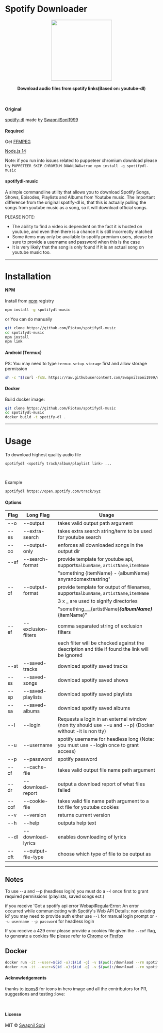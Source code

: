 # Spotify Downloader

<p align="center">
  <img src="./logo.png" height="200px"/>
  <br><br>
  <b>Download audio files from spotify links(Based on: youtube-dl)</b>
  <br>
</p>

&nbsp;

#### Original

[spotify-dl](https://github.com/SwapnilSoni1999/spotify-dl) made by [SwapnilSoni1999](https://github.com/SwapnilSoni1999)

#### Required

Get [FFMPEG](https://ffmpeg.org/download.html)

[Node.js 14](https://nodejs.org/en/download/package-manager/)

Note: if you run into issues related to puppeteer chromium download please try `PUPPETEER_SKIP_CHROMIUM_DOWNLOAD=true npm install -g spotifydl-music`

#### spotifydl-music

A simple commandline utility that allows you to download Spotify Songs, Shows, Episodes, Playlists and Albums from Youtube music. The important difference from the original spotify-dl is, that this is actually pulling the songs from youtube music as a song, so it will download official songs.

PLEASE NOTE:

* The ability to find a video is dependent on the fact it is hosted on youtube, and even then there is a chance it is still incorrectly matched
* Some items may only be available to spotify premium users, please be sure to provide a username and password when this is the case
* It is very likely that the song is only found if it is an actual song on youtube music too.

<hr>

# Installation

#### NPM

Install from [npm](https://www.npmjs.com/package/spotifydl-music) registry

```sh
npm install -g spotifydl-music
```

or You can do manually

```sh
git clone https://github.com/Fiotux/spotifydl-music
cd spotifydl-music
npm install
npm link
```

#### Android (Termux)

PS: You may need to type `termux-setup-storage` first and allow storage permission

```sh
sh -c "$(curl -fsSL https://raw.githubusercontent.com/SwapnilSoni1999/spotify-dl/master/tools/termux.sh)"
```

#### Docker

Build docker image:

```sh
git clone https://github.com/Fiotux/spotifydl-music
cd spotifydl-music
docker build -t spotify-dl .
```

<hr>

# Usage

To download highest quality audio file

```sh
spotifydl <spotify track/album/playlist link> ...
```

&nbsp;

Example

```sh
spotifydl https://open.spotify.com/track/xyz

```

#### Options


| Flag  | Long Flag           | Usage                                                                                                   |
| ----- | ------------------- | ------------------------------------------------------------------------------------------------------- |
| --o   | --output            | takes valid output path argument                                                                        |
| --es  | --extra-search      | takes extra search string/term to be used for youtube search                                            |
| --oo  | --output-only       | enforces all downloaded songs in the output dir                                                         |
| --sf  | --search-format     | provide template for youtube api, supports`albumName`, `artistName`,`itemName`                          |
|       |                     | "something {itemName} - {albumName} anyrandomextrastring"                                               |
| --of  | --output-format     | provide template for output of filenames, supports`albumName`, `artistName`,`itemName`                  |
|       |                     | 3 x _  are used to signify directories                                                                  |
|       |                     | "something___{artistName}___{albumName}___{itemName}"                                                   |
| --ef  | --exclusion-filters | comma separated string of exclusion filters                                                             |
|       |                     | each filter will be checked against the description and title if found the link will be ignored         |
| --st  | --saved-tracks      | download spotify saved tracks                                                                           |
| --ss  | --saved-songs       | download spotify saved shows                                                                            |
| --sp  | --saved-playlists   | download spotify saved playlists                                                                        |
| --sa  | --saved-albums      | download spotify saved albums                                                                           |
| --l   | --login             | Requests a login in an external window (non tty should use --u and --p) (Docker without -it is non tty) |
| --u   | --username          | spotify username for headless long (Note: you must use --login once to grant access)                    |
| --p   | --password          | spotify password                                                                                        |
| --cf  | --cache-file        | takes valid output file name path argument                                                              |
| --dr  | --download-report   | output a download report of what files failed                                                           |
| --cof | --cookie-file       | takes valid file name path argument to a txt file for youtube cookies                                   |
| --v   | --version           | returns current version                                                                                 |
| --h   | --help              | outputs help text                                                                                       |
| --dl  | --download-lyrics   | enables downloading of lyrics                                                                           |
| --oft | --output-file-type  | choose which type of file to be output as                                                               |

<hr>

## Notes

To use --u and --p (headless login) you must do a --l once first to grant required permissions (playlists, saved songs ect.)

if you receive 'Got a spotify api error WebapiRegularError: An error occurred while communicating with Spotify's Web API
Details: non existing id'  you may need to provide auth either use `--l` for manual login prompt or `--u username --p password` for headless login

If you receive a 429 error please provide a cookies file given the `--cof` flag, to generate a cookies file please refer to [Chrome](https://chrome.google.com/webstore/detail/njabckikapfpffapmjgojcnbfjonfjfg) or [Firefox](https://github.com/rotemdan/ExportCookies)

## Docker

```sh
docker run -it --user=$(id -u):$(id -g) -v $(pwd):/download --rm spotify-dl <options-to-spotify-dl defaults to --help>
docker run -it --user=$(id -u):$(id -g) -v $(pwd):/download --rm spotify-dl "https://open.spotify.com/...."
```

#### Acknowledgements

thanks to [icons8](https://icons8.com) for icons in hero image
and all the contributors for PR, suggestions and testing :love:

&nbsp;

#### License

MIT © [Swapnil Soni](https://github.com/SwapnilSoni1999)
